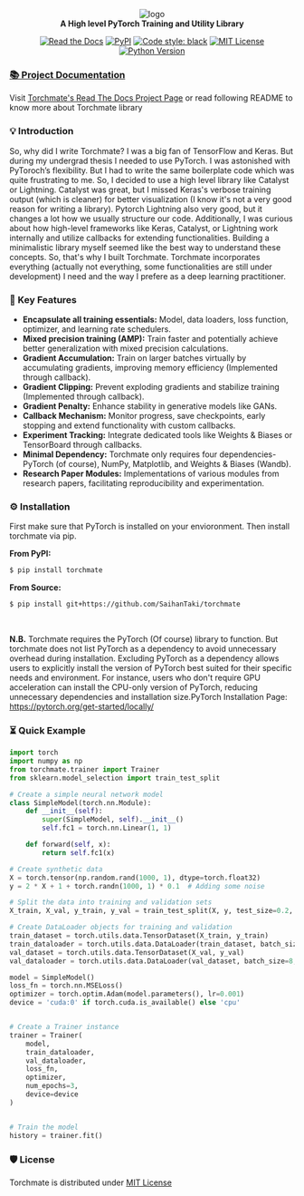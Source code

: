 <div align="center">
 
![logo](https://i.ibb.co/tzsKgkR/Torchmate-logo-v1.png)  
**A High level PyTorch Training and Utility Library**

[![Read the Docs](https://img.shields.io/readthedocs/torchmate?style=flat&logo=readthedocs&logoColor=orange&color=blue)](https://torchmate.readthedocs.io/en/latest/)
[![PyPI](https://img.shields.io/pypi/v/torchmate?style=flat)](https://pypi.org/project/torchmate/)
[![Code style: black](https://img.shields.io/badge/Code%20Style-black-000000.svg)](https://github.com/psf/black)
[![MIT License](https://img.shields.io/badge/License-MIT-<COLOR>.svg?style=flat)](https://github.com/SaihanTaki/torchmate/blob/master/LICENSE.txt)
[![Python Version](https://img.shields.io/pypi/pyversions/torchmate?style=flat)](https://www.python.org/)
 

</div>

### [📚 Project Documentation](https://torchmate.readthedocs.io/en/latest/)

Visit [Torchmate's Read The Docs Project Page](https://torchmate.readthedocs.io/en/latest/) or read following README to know more about Torchmate library


### 💡 Introduction

So, why did I write Torchmate? I was a big fan of TensorFlow and Keras. But during my undergrad thesis I needed to use PyTorch. I was astonished with PyToroch’s flexibility. But I had to write the same boilerplate code which was quite frustrating to me. So, I decided to use a high level library like Catalyst or Lightning. Catalyst was great, but I missed Keras's verbose training output (which is cleaner) for better visualization (I know it's not a very good reason for writing a library). Pytorch Lightning also very good, but it changes a lot how we usually structure our code. Additionally, I was curious about how high-level frameworks like Keras, Catalyst, or Lightning work internally and utilize callbacks for extending functionalities. Building a minimalistic library myself seemed like the best way to understand these concepts. So, that's why I built Torchmate. Torchmate incorporates everything (actually not everything, some functionalities are still under development) I need and the way I prefere as a deep learning practitioner. 


### 🔑 Key Features

- **Encapsulate all training essentials:** Model, data loaders, loss function, optimizer, and learning rate schedulers.
- **Mixed precision training (AMP):** Train faster and potentially achieve better generalization with mixed precision calculations.
- **Gradient Accumulation:** Train on larger batches virtually by accumulating gradients, improving memory efficiency (Implemented through callback).
- **Gradient Clipping:** Prevent exploding gradients and stabilize training (Implemented through callback).
- **Gradient Penalty:** Enhance stability in generative models like GANs.
- **Callback Mechanism:** Monitor progress, save checkpoints, early stopping and extend functionality with custom callbacks.
- **Experiment Tracking:** Integrate dedicated tools like Weights & Biases or TensorBoard through callbacks.
- **Minimal Dependency:** Torchmate only requires four dependencies-  PyTorch (of course), NumPy, Matplotlib, and Weights & Biases (Wandb).
- **Research Paper Modules:** Implementations of various modules from research papers, facilitating reproducibility and experimentation.


### ⚙️ Installation

First make sure that PyTorch is installed on your envioronment. Then install torchmate via pip.

**From PyPI:**
```Bash
$ pip install torchmate
```
**From Source:**
```Bash
$ pip install git+https://github.com/SaihanTaki/torchmate
```

<br>

**N.B.** Torchmate requires the PyTorch (Of course) library to function. But torchmate does not list PyTorch as a dependency to avoid unnecessary overhead during installation. Excluding PyTorch as a dependency allows users to explicitly install the version of PyTorch best suited for their specific needs and environment. For instance, users who don't require GPU acceleration can install the CPU-only version of PyTorch, reducing unnecessary dependencies and installation size.PyTorch Installation Page: https://pytorch.org/get-started/locally/


### ⏳ Quick Example

```python
import torch
import numpy as np
from torchmate.trainer import Trainer
from sklearn.model_selection import train_test_split

# Create a simple neural network model
class SimpleModel(torch.nn.Module):
    def __init__(self):
        super(SimpleModel, self).__init__()
        self.fc1 = torch.nn.Linear(1, 1)

    def forward(self, x):
        return self.fc1(x) 

# Create synthetic data
X = torch.tensor(np.random.rand(1000, 1), dtype=torch.float32)
y = 2 * X + 1 + torch.randn(1000, 1) * 0.1  # Adding some noise

# Split the data into training and validation sets
X_train, X_val, y_train, y_val = train_test_split(X, y, test_size=0.2, random_state=42)

# Create DataLoader objects for training and validation
train_dataset = torch.utils.data.TensorDataset(X_train, y_train)
train_dataloader = torch.utils.data.DataLoader(train_dataset, batch_size=8, shuffle=True)
val_dataset = torch.utils.data.TensorDataset(X_val, y_val)
val_dataloader = torch.utils.data.DataLoader(val_dataset, batch_size=8, shuffle=False)

model = SimpleModel()
loss_fn = torch.nn.MSELoss()
optimizer = torch.optim.Adam(model.parameters(), lr=0.001)
device = 'cuda:0' if torch.cuda.is_available() else 'cpu'


# Create a Trainer instance
trainer = Trainer(
    model,
    train_dataloader,
    val_dataloader,
    loss_fn,
    optimizer,
    num_epochs=3,
    device=device
)


# Train the model
history = trainer.fit()

```



### 🛡️ License <a name="license"></a>
Torchmate is distributed under [MIT License](https://github.com/SaihanTaki/torchmate/blob/master/LICENSE.txt)